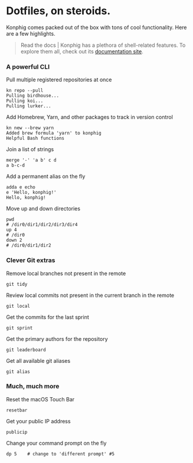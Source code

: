 # Dotfiles, on steroids.
Konphig comes packed out of the box with tons of cool functionality. Here are a few highlights.

> Read the docs | Konphig has a plethora of shell-related features. To explore them all, check out its [documentation site](https://willcarhart.dev/docs/konphig).

### A powerful CLI
Pull multiple registered repositories at once
```
kn repo --pull
Pulling birdhouse...
Pulling koi...
Pulling lurker...
```
Add Homebrew, Yarn, and other packages to track in version control
```
kn new --brew yarn
Added brew formula 'yarn' to konphig
Helpful Bash functions
```
Join a list of strings
```
merge '-' 'a b' c d
a b-c-d
```
Add a permanent alias on the fly
```
adda e echo
e 'Hello, konphig!'
Hello, konphig!
```
Move up and down directories
```
pwd
# /dir0/dir1/dir2/dir3/dir4
up 4
# /dir0
down 2
# /dir0/dir1/dir2
```

### Clever Git extras
Remove local branches not present in the remote
```
git tidy
```
Review local commits not present in the current branch in the remote
```
git local
```
Get the commits for the last sprint
```
git sprint
```
Get the primary authors for the repository
```
git leaderboard
```
Get all available git aliases
```
git alias
```

### Much, much more
Reset the macOS Touch Bar
```
resetbar
```
Get your public IP address
```
publicip
```
Change your command prompt on the fly
```
dp 5    # change to 'different prompt' #5
```